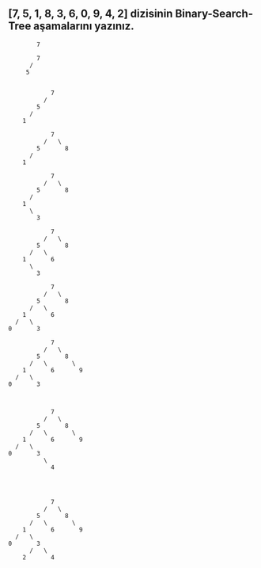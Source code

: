 

## [7, 5, 1, 8, 3, 6, 0, 9, 4, 2] dizisinin Binary-Search-Tree aşamalarını yazınız.

```
        7

```

```
        7
      /
     5
    
```

```
            7
          /
        5
      /
    1

```

```
            7
          /   \ 
        5       8
      /
    1

```

```
            7
          /   \
        5       8
      /
    1
      \
        3

```

```
            7
          /   \
        5       8
      /   \
    1       6
      \
        3

```

```
            7
          /   \
        5       8
      /   \
    1       6
  /   \
0       3
```
    
```
            7
          /   \
        5       8
      /   \       \
    1       6       9
  /   \
0       3


```

```

            7
          /   \
        5       8
      /   \       \
    1       6       9
  /   \
0       3
          \
            4

    
```

```

            7
          /   \
        5       8
      /   \       \
    1       6       9
  /   \
0       3
      /   \
    2       4



```
